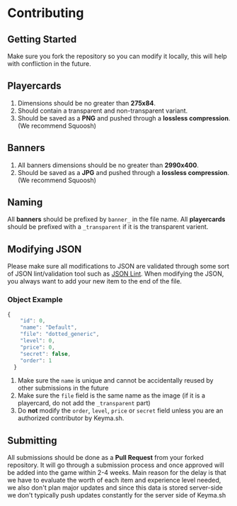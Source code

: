 # Contributing

## Getting Started
Make sure you fork the repository so you can modify it locally, this will help with confliction in the future.

## Playercards
1. Dimensions should be no greater than **275x84**.
2. Should contain a transparent and non-transparent variant.
3. Should be saved as a **PNG** and pushed through a **lossless compression**. (We recommend Squoosh)

## Banners
1. All banners dimensions should be no greater than **2990x400**.
2. Should be saved as a **JPG** and pushed through a **lossless compression**. (We recommend Squoosh)

## Naming
All **banners** should be prefixed by `banner_` in the file name.
All **playercards** should be prefixed with a `_transparent` if it is the transparent varient.

## Modifying JSON
Please make sure all modifications to JSON are validated through some sort of JSON lint/validation tool such as [JSON Lint](https://jsonlint.com/). When modifying the JSON, you always want to add your new item to the end of the file. 

### Object Example
```js
{
    "id": 0,
    "name": "Default",
    "file": "dotted_generic",
    "level": 0,
    "price": 0,
    "secret": false,
    "order": 1
  }
```
1. Make sure the `name` is unique and cannot be accidentally reused by other submissions in the future
2. Make sure the `file` field is the same name as the image (if it is a playercard, do not add the `_transparent` part)
3. Do **not** modify the `order`, `level`, `price` or `secret` field unless you are an authorized contributor by Keyma.sh.

## Submitting
All submissions should be done as a **Pull Request** from your forked repository. It will go through a submission process and once approved will be added into the game within 2-4 weeks. Main reason for the delay is that we have to evaluate the worth of each item and experience level needed, we also don't plan major updates and since this data is stored server-side we don't typically push updates constantly for the server side of Keyma.sh
